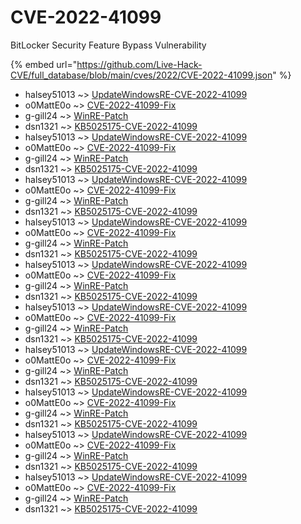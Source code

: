 # CVE-2022-41099

BitLocker Security Feature Bypass Vulnerability

{% embed url="https://github.com/Live-Hack-CVE/full_database/blob/main/cves/2022/CVE-2022-41099.json" %}


* halsey51013 ~> [UpdateWindowsRE-CVE-2022-41099](https://www.alice-snow.ru/2022/database/cve-2022-41099/updatewindowsre-cve-2022-41099-halsey51013)
* o0MattE0o ~> [CVE-2022-41099-Fix](https://www.alice-snow.ru/2022/database/cve-2022-41099/cve-2022-41099-fix-o0matte0o)
* g-gill24 ~> [WinRE-Patch](https://www.alice-snow.ru/2022/database/cve-2022-41099/winre-patch-g-gill24)
* dsn1321 ~> [KB5025175-CVE-2022-41099](https://www.alice-snow.ru/2022/database/cve-2022-41099/kb5025175-cve-2022-41099-dsn1321)
* halsey51013 ~> [UpdateWindowsRE-CVE-2022-41099](https://www.alice-snow.ru/2022/database/cve-2022-41099/updatewindowsre-cve-2022-41099-halsey51013)
* o0MattE0o ~> [CVE-2022-41099-Fix](https://www.alice-snow.ru/2022/database/cve-2022-41099/cve-2022-41099-fix-o0matte0o)
* g-gill24 ~> [WinRE-Patch](https://www.alice-snow.ru/2022/database/cve-2022-41099/winre-patch-g-gill24)
* dsn1321 ~> [KB5025175-CVE-2022-41099](https://www.alice-snow.ru/2022/database/cve-2022-41099/kb5025175-cve-2022-41099-dsn1321)
* halsey51013 ~> [UpdateWindowsRE-CVE-2022-41099](https://www.alice-snow.ru/2022/database/cve-2022-41099/updatewindowsre-cve-2022-41099-halsey51013)
* o0MattE0o ~> [CVE-2022-41099-Fix](https://www.alice-snow.ru/2022/database/cve-2022-41099/cve-2022-41099-fix-o0matte0o)
* g-gill24 ~> [WinRE-Patch](https://www.alice-snow.ru/2022/database/cve-2022-41099/winre-patch-g-gill24)
* dsn1321 ~> [KB5025175-CVE-2022-41099](https://www.alice-snow.ru/2022/database/cve-2022-41099/kb5025175-cve-2022-41099-dsn1321)
* halsey51013 ~> [UpdateWindowsRE-CVE-2022-41099](https://www.alice-snow.ru/2022/database/cve-2022-41099/updatewindowsre-cve-2022-41099-halsey51013)
* o0MattE0o ~> [CVE-2022-41099-Fix](https://www.alice-snow.ru/2022/database/cve-2022-41099/cve-2022-41099-fix-o0matte0o)
* g-gill24 ~> [WinRE-Patch](https://www.alice-snow.ru/2022/database/cve-2022-41099/winre-patch-g-gill24)
* dsn1321 ~> [KB5025175-CVE-2022-41099](https://www.alice-snow.ru/2022/database/cve-2022-41099/kb5025175-cve-2022-41099-dsn1321)
* halsey51013 ~> [UpdateWindowsRE-CVE-2022-41099](https://www.alice-snow.ru/2022/database/cve-2022-41099/updatewindowsre-cve-2022-41099-halsey51013)
* o0MattE0o ~> [CVE-2022-41099-Fix](https://www.alice-snow.ru/2022/database/cve-2022-41099/cve-2022-41099-fix-o0matte0o)
* g-gill24 ~> [WinRE-Patch](https://www.alice-snow.ru/2022/database/cve-2022-41099/winre-patch-g-gill24)
* dsn1321 ~> [KB5025175-CVE-2022-41099](https://www.alice-snow.ru/2022/database/cve-2022-41099/kb5025175-cve-2022-41099-dsn1321)
* halsey51013 ~> [UpdateWindowsRE-CVE-2022-41099](https://www.alice-snow.ru/2022/database/cve-2022-41099/updatewindowsre-cve-2022-41099-halsey51013)
* o0MattE0o ~> [CVE-2022-41099-Fix](https://www.alice-snow.ru/2022/database/cve-2022-41099/cve-2022-41099-fix-o0matte0o)
* g-gill24 ~> [WinRE-Patch](https://www.alice-snow.ru/2022/database/cve-2022-41099/winre-patch-g-gill24)
* dsn1321 ~> [KB5025175-CVE-2022-41099](https://www.alice-snow.ru/2022/database/cve-2022-41099/kb5025175-cve-2022-41099-dsn1321)
* halsey51013 ~> [UpdateWindowsRE-CVE-2022-41099](https://www.alice-snow.ru/2022/database/cve-2022-41099/updatewindowsre-cve-2022-41099-halsey51013)
* o0MattE0o ~> [CVE-2022-41099-Fix](https://www.alice-snow.ru/2022/database/cve-2022-41099/cve-2022-41099-fix-o0matte0o)
* g-gill24 ~> [WinRE-Patch](https://www.alice-snow.ru/2022/database/cve-2022-41099/winre-patch-g-gill24)
* dsn1321 ~> [KB5025175-CVE-2022-41099](https://www.alice-snow.ru/2022/database/cve-2022-41099/kb5025175-cve-2022-41099-dsn1321)
* halsey51013 ~> [UpdateWindowsRE-CVE-2022-41099](https://www.alice-snow.ru/2022/database/cve-2022-41099/updatewindowsre-cve-2022-41099-halsey51013)
* o0MattE0o ~> [CVE-2022-41099-Fix](https://www.alice-snow.ru/2022/database/cve-2022-41099/cve-2022-41099-fix-o0matte0o)
* g-gill24 ~> [WinRE-Patch](https://www.alice-snow.ru/2022/database/cve-2022-41099/winre-patch-g-gill24)
* dsn1321 ~> [KB5025175-CVE-2022-41099](https://www.alice-snow.ru/2022/database/cve-2022-41099/kb5025175-cve-2022-41099-dsn1321)
* halsey51013 ~> [UpdateWindowsRE-CVE-2022-41099](https://www.alice-snow.ru/2022/database/cve-2022-41099/updatewindowsre-cve-2022-41099-halsey51013)
* o0MattE0o ~> [CVE-2022-41099-Fix](https://www.alice-snow.ru/2022/database/cve-2022-41099/cve-2022-41099-fix-o0matte0o)
* g-gill24 ~> [WinRE-Patch](https://www.alice-snow.ru/2022/database/cve-2022-41099/winre-patch-g-gill24)
* dsn1321 ~> [KB5025175-CVE-2022-41099](https://www.alice-snow.ru/2022/database/cve-2022-41099/kb5025175-cve-2022-41099-dsn1321)
* halsey51013 ~> [UpdateWindowsRE-CVE-2022-41099](https://www.alice-snow.ru/2022/database/cve-2022-41099/updatewindowsre-cve-2022-41099-halsey51013)
* o0MattE0o ~> [CVE-2022-41099-Fix](https://www.alice-snow.ru/2022/database/cve-2022-41099/cve-2022-41099-fix-o0matte0o)
* g-gill24 ~> [WinRE-Patch](https://www.alice-snow.ru/2022/database/cve-2022-41099/winre-patch-g-gill24)
* dsn1321 ~> [KB5025175-CVE-2022-41099](https://www.alice-snow.ru/2022/database/cve-2022-41099/kb5025175-cve-2022-41099-dsn1321)